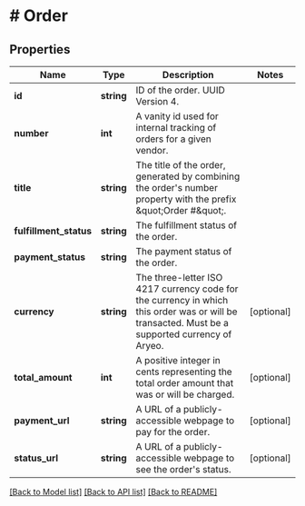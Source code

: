 # # Order

## Properties

Name | Type | Description | Notes
------------ | ------------- | ------------- | -------------
**id** | **string** | ID of the order. UUID Version 4. |
**number** | **int** | A vanity id used for internal tracking of orders for a given vendor. |
**title** | **string** | The title of the order, generated by combining the order&#39;s number property with the prefix \&quot;Order #\&quot;. |
**fulfillment_status** | **string** | The fulfillment status of the order. |
**payment_status** | **string** | The payment status of the order. |
**currency** | **string** | The three-letter ISO 4217 currency code for the currency in which this order was or will be transacted. Must be a supported currency of Aryeo. | [optional]
**total_amount** | **int** | A positive integer in cents representing the total order amount that was or will be charged. | [optional]
**payment_url** | **string** | A URL of a publicly-accessible webpage to pay for the order. | [optional]
**status_url** | **string** | A URL of a publicly-accessible webpage to see the order&#39;s status. | [optional]

[[Back to Model list]](../../README.md#models) [[Back to API list]](../../README.md#endpoints) [[Back to README]](../../README.md)

